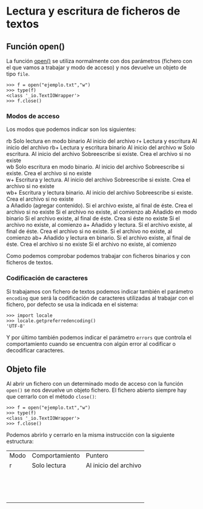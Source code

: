 # Lectura y escritura de ficheros de textos

## Función open()

La función [open()](https://docs.python.org/3.4/library/functions.html#open) se utiliza normalmente con dos parámetros (fichero con el que vamos a trabajar y modo de acceso) y nos devuelve un objeto de tipo `file`.

	>>> f = open("ejemplo.txt","w")
	>>> type(f)
	<class '_io.TextIOWrapper'>
	>>> f.close()

### Modos de acceso

Los modos que podemos indicar son los siguientes:

<table>
	<tr>
		<td>Modo</td>
		<td>Comportamiento</td>
		<td>Puntero</td>
	</tr>
	<tr><td>r</td><td>Solo lectura</td><td>Al inicio del archivo</td></tr>
	<tr><td></td><td></td><td></td></tr>
	<tr><td></td><td></td><td></td></tr>
	<tr><td></td><td></td><td></td></tr>
	<tr><td></td><td></td><td></td></tr>
	<tr><td></td><td></td><td></td></tr>
	<tr><td></td><td></td><td></td></tr>
	<tr><td></td><td></td><td></td></tr>
	<tr><td></td><td></td><td></td></tr>
	<tr><td></td><td></td><td></td></tr>
	<tr><td></td><td></td><td></td></tr>
	<tr><td></td><td></td><td></td></tr>
	<tr><td></td><td></td><td></td></tr>
	<tr><td></td><td></td><td></td></tr>
	<tr><td></td><td></td><td></td></tr>
	



 		 					
rb 		Solo lectura en modo binario 	Al inicio del archivo
r+ 		Lectura y escritura 			Al inicio del archivo
rb+ 	Lectura y escritura binario 	Al inicio del archivo
w 		Solo escritura. 				Al inicio del archivo
		Sobreescribe si existe. 
		Crea el archivo si no existe 	
wb 		Solo escritura en modo binario. Al inicio del archivo
		Sobreescribe si existe. 
		Crea el archivo si no existe 	
w+ 		Escritura y lectura. 			Al inicio del archivo
		Sobreescribe si existe. 
		Crea el archivo si no existe 	
wb+ 	Escritura y lectura binario. 	Al inicio del archivo
		Sobreescribe si existe. 
		Crea el archivo si no existe 	
a 		Añadido (agregar contenido).	Si el archivo existe, al final de éste. 
		Crea el archivo si no existe 	Si el archivo no existe, al comienzo 
ab 		Añadido en modo binario 		Si el archivo existe, al final de éste. 
		Crea si éste no existe 			Si el archivo no existe, al comienzo
a+ 		Añadido y lectura. 				Si el archivo existe, al final de éste.
		Crea el archivo si no existe. 	Si el archivo no existe, al comienzo
ab+ 	Añadido y lectura en binario. 	Si el archivo existe, al final de éste.
		Crea el archivo si no existe 	Si el archivo no existe, al comienzo

Como podemos comprobar podemos trabajar con ficheros binarios y con ficheros de textos.

### Codificación de caracteres

Si trabajamos con fichero de textos podemos indicar también el parámetro `encoding` que será la codificación de caracteres utilizadas al trabajar con el fichero, por defecto se usa la indicada en el sistema:

	>>> import locale
	>>> locale.getpreferredencoding()
	'UTF-8'

Y por último también podemos indicar el parámetro `errors` que controla el comportamiento cuando se encuentra con algún error al codificar o decodificar caracteres.

## Objeto file

Al abrir un fichero con un determinado modo de acceso con la función `open()` se nos devuelve un objeto fichero. El fichero abierto siempre hay que cerrarlo con el método `close()`:

	>>> f = open("ejemplo.txt","w")
	>>> type(f)
	<class '_io.TextIOWrapper'>
	>>> f.close()

Podemos abrirlo y cerrarlo en la misma instrucción con la siguiente estructura:

